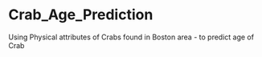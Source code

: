 # Crab_Age_Prediction
Using Physical attributes of Crabs found in Boston area - to predict age of Crab
